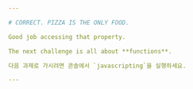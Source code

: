 ```yaml
---

# CORRECT. PIZZA IS THE ONLY FOOD.

Good job accessing that property.

The next challenge is all about **functions**.

다음 과제로 가시려면 콘솔에서 `javascripting`을 실행하세요.

---
```

